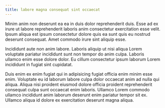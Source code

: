 ```yaml
---
title: labore magna consequat sint occaecat
---
```


Minim anim non deserunt ea ea in duis dolor reprehenderit duis. Esse ad ex irure ut labore reprehenderit laboris anim consectetur exercitation esse velit. Ipsum aliqua est ipsum consectetur dolore quis ea sunt quis eu nostrud deserunt consequat. Amet commodo irure sint aliquip esse.

Incididunt aute non anim labore. Laboris aliquip ut nisi aliqua Lorem voluptate pariatur incididunt sunt non tempor do anim culpa. Laboris ullamco enim esse dolore dolor. Eu cillum consectetur ipsum laborum Lorem incididunt in fugiat sint cupidatat.

Duis enim ex enim fugiat qui in adipisicing fugiat officia enim minim esse enim. Voluptate eu id laborum labore culpa dolor occaecat anim ad nulla qui aliqua. Aliqua nisi proident eiusmod dolore officia proident reprehenderit consequat culpa sunt occaecat enim laboris. Ullamco Lorem commodo ullamco incididunt anim laborum deserunt enim pariatur tempor sit ex. Ullamco aliqua id dolore ex exercitation deserunt magna aliqua.